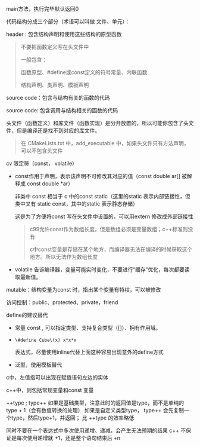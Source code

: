 main方法，执行完毕默认返回0



代码结构分成三个部分（术语可以叫做 文件、单元）：

header : 包含结构声明和使用这些结构的原型函数

> 不要把函数定义写在头文件中
>
> 一般包含：
>
> 函数原型、#define或const定义的符号常量、内联函数
>
> 结构声明、类声明、模板声明

source code：包含与结构有关的函数的代码

source code:  包含调用与结构相关的函数的代码



头文件（函数定义）和库文件（函数实现）是分开放置的，所以可能你包含了头文件，但是编译还是找不到对应的库文件。

> 在 CMakeLists.txt 中，add_executable 中，如果头文件只有方法声明，可以不包含头文件



cv 限定符（const， volatile）

- const作用于声明，表示该声明不可修改其对应的值（const double ar[] 被解释成 const double *ar）  

    非类中 const 相当于 c 中的const static（这里的static 表示内部链接性，但类中又有 static const，其中的static 表示静态存储）

    这是为了方便将const 写在头文件中设置的，可以用extern 修改成外部链接性

    >c99允许const作为数组长度，但是数组必须是变量数组；c++标准则没有  
    >
    >c中const变量是存储在某个地方，而编译器无法在编译的时候获取这个地方。所以无法作为数组长度

- volatile 告诉编译器，变量可能实时变化，不要进行“缓存”优化，每次都要读取最新值。

mutable：结构变量为const 时，指出某个变量有特权，可以被修改



访问控制：public、protected、private，friend



define的建议替代

- 常量 const , 可以指定类型、支持复合类型（[]）、拥有作用域。

- `\#define Cube\(x) x*x*x `

    表达式，尽量使用inline代替上面这种容易出现意外的define方式  

- 泛型，使用模板替代



c中，左值指可以出现在赋值语句左边的实体

c++中，则包括常规变量和const 变量



++type ; type++
如果是基础类型，注意此时的返回值是type，而不是单纯的type + 1（会有数值转换的处理）
如果是自定义类型type， type++ 会先复制一个type，然后type+1，并返回；
比 ++type 的效率略低

同时不要在一个表达式中多次使用递增、递减，会产生无法预期的结果
c++ 不保证是每次使用递增就 +1，还是整个语句结束后 +n